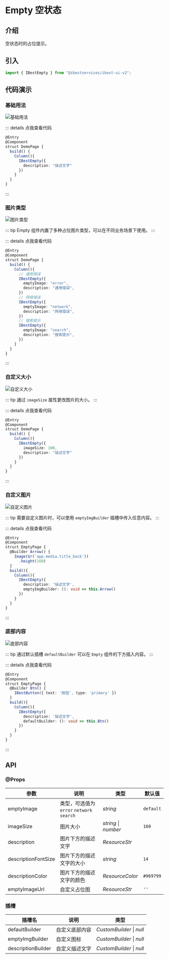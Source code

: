 # Empty 空状态

## 介绍

空状态时的占位提示。

## 引入

```ts
import { IBestEmpty } from "@ibestservices/ibest-ui-v2";
```

## 代码演示

### 基础用法

![基础用法](./images/basic.png)

::: details 点我查看代码
```ts
@Entry
@Component
struct DemoPage {
  build() {
    Column(){
      IBestEmpty({
        description: "描述文字"
      })
    }
  }
}
```
:::

### 图片类型

![图片类型](./images/empty-type.png)

::: tip
Empty 组件内置了多种占位图片类型，可以在不同业务场景下使用。
:::

::: details 点我查看代码
```ts
@Entry
@Component
struct DemoPage {
  build() {
    Column(){
      // 通用错误
      IBestEmpty({
        emptyImage: "error",
        description: "通用错误",
      })
      // 网络错误
      IBestEmpty({
        emptyImage: "network",
        description: "网络错误",
      })
      // 搜索提示
      IBestEmpty({
        emptyImage: "search",
        description: "搜索提示",
      })
    }
  }
}
```
:::

### 自定义大小

![自定义大小](./images/empty-size.png)

::: tip
通过 `imageSize` 属性更改图片的大小。
:::

::: details 点我查看代码
```ts
@Entry
@Component
struct DemoPage {
  build() {
    Column(){
      IBestEmpty({
        imageSize: 100,
        description: "描述文字"
      })
    }
  }
}
```
:::

### 自定义图片

![自定义图片](./images/empty-custom.png)

::: tip
需要自定义图片时，可以使用 `emptyImgBuilder` 插槽中传入任意内容。
:::

::: details 点我查看代码
```ts
@Entry
@Component
struct EmptyPage {
  @Builder Arrow() {
    Image($r('app.media.title_back'))
      .height(160)
  }
  build(){
    Column(){
      IBestEmpty({
        description: '描述文字',
        emptyImgBuilder: (): void => this.Arrow()
      })
    }
  }
}
```
:::

### 底部内容

![底部内容](./images/empty-footer.png)

::: tip
通过默认插槽 `defaultBuilder` 可以在 `Empty` 组件的下方插入内容。
:::

::: details 点我查看代码
```ts
@Entry
@Component
struct EmptyPage {
  @Builder Btn() {
    IBestButton({ text: '按钮', type: 'primary' })
  }
  build(){
    Column(){
      IBestEmpty({
        description: '描述文字',
        defaultBuilder: (): void => this.Btn()
      })
    }
  }
}
```
:::

## API

### @Props

| 参数                | 说明                                     | 类型          | 默认值  |
| ------------------- | ----------------------------------------| -------------| ---- |
| emptyImage          | 类型，可选值为 `error` `network` `search` | _string_      | `default`    |
| imageSize           | 图片大小                                 | _string_ \| _number_ | `160` |
| description         | 图片下方的描述文字                         | _ResourceStr_ |   |
| descriptionFontSize | 图片下方的描述文字的大小                    | _string_ | `14` |
| descriptionColor    | 图片下方的描述文字的颜色                    | _ResourceColor_ | `#969799` |
| emptyImageUrl       | 自定义占位图                              | _ResourceStr_ |  `''`  |

### 插槽

| 插槽名             | 说明           | 类型                      |
| ------------------ | -------------- | ------------------------- |
| defaultBuilder     | 自定义底部内容 | _CustomBuilder_ \| _null_ |
| emptyImgBuilder    | 自定义图标     | _CustomBuilder_ \| _null_ |
| descriptionBuilder | 自定义描述文字 | _CustomBuilder_ \| _null_ |